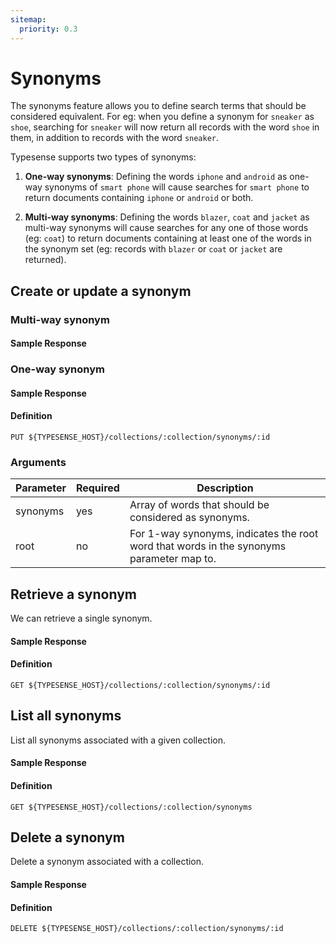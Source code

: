 ```yaml
---
sitemap:
  priority: 0.3
---
```


# Synonyms
The synonyms feature allows you to define search terms that should be considered equivalent. For eg: when you define a synonym for `sneaker` as `shoe`, searching for `sneaker` will now return all records with the word `shoe` in them, in addition to records with the word `sneaker`.

Typesense supports two types of synonyms:

1. **One-way synonyms**: Defining the words `iphone` and `android` as one-way synonyms of `smart phone` will cause searches for `smart phone` to return documents containing `iphone` or `android` or both.

2. **Multi-way synonyms**: Defining the words `blazer`, `coat` and `jacket` as multi-way synonyms will cause searches for any one of those words (eg: `coat`) to return documents containing at least one of the words in the synonym set (eg: records with `blazer` or `coat` or `jacket` are returned).

## Create or update a synonym

### Multi-way synonym

<Tabs :tabs="['JavaScript','Java','PHP','Python','Ruby','Shell']">
  <template v-slot:JavaScript>

```js
synonym = {
  "synonyms": ["blazer", "coat", "jacket"]
}

// Creates/updates a synonym called `coat-synonyms` in the `products` collection
client.collections('products').synonyms().upsert('coat-synonyms', synonym)
```

  </template>

  <template v-slot:Java>

```java
SearchSynonymSchema synonym = new SearchSynonymSchema();
synonym.addSynonymsItem("blazer").addSynonymsItem("coat").addSynonymsItem("jacket");

// Creates/updates a synonym called `coat-synonyms` in the `products` collection
client.collections("products").synonyms().upsert("coat-synonyms", synonym);
```

  </template>

  <template v-slot:PHP>

```php
$synonym = [
  "synonyms" => ["blazer", "coat", "jacket"]
];

# Creates/updates a synonym called `coat-synonyms` in the `products` collection
$client->collections['products']->synonyms->upsert('coat-synonyms', $synonym);
```

  </template>
  <template v-slot:Python>

```py
synonym = {
  "synonyms": ["blazer", "coat", "jacket"]
}

# Creates/updates a synonym called `coat-synonyms` in the `products` collection
client.collections['products'].synonyms.upsert('coat-synonyms', synonym)
```

  </template>
  <template v-slot:Ruby>

```rb
synonym = {
  "synonyms" => ["blazer", "coat", "jacket"]
}

# Creates/updates a synonym called `coat-synonyms` in the `products` collection
client.collections['products'].synonyms.upsert('coat-synonyms', synonym)
```

  </template>
  <template v-slot:Dart>

```dart
final synonym = {
  "synonyms": ["blazer", "coat", "jacket"]
};

// Creates/updates a synonym called `coat-synonyms` in the `products` collection
await client.collection('products').synonyms.upsert('coat-synonyms', synonym);
```

  </template>
  <template v-slot:Shell>

```bash
curl "http://localhost:8108/collections/products/synonyms/coat-synonyms" -X PUT \
-H "Content-Type: application/json" \
-H "X-TYPESENSE-API-KEY: ${TYPESENSE_API_KEY}" -d '{
  "synonyms": ["blazer", "coat", "jacket"]
}'
```

  </template>
</Tabs>

#### Sample Response

<Tabs :tabs="['JSON']">
  <template v-slot:JSON>

```json
{
  "id": "coat-synonyms",
  "synonyms": ["blazer", "coat", "jacket"]
}
```

  </template>
</Tabs>

### One-way synonym

<Tabs :tabs="['JavaScript','Java','PHP','Python','Ruby','Shell']">
  <template v-slot:JavaScript>

```js
synonym = {
  "root": "smart phone",
  "synonyms": ["iphone", "android"]
}

// Creates/updates a synonym called `smart-phone-synonyms` in the `products` collection
client.collections('products').synonyms().upsert('smart-phone-synonyms', synonym)
```

  </template>


  <template v-slot:Java>

```java
SearchSynonymSchema synonym = new SearchSynonymSchema();
synonym.addSynonymsItem("coat").addSynonymsItem("jacket");
synonym.root("blazer");

// Creates/updates a synonym called `blazer-synonyms` in the `products` collection
client.collections("products").synonyms().upsert("blazer-synonyms", synonym);
```

  </template>

  <template v-slot:PHP>

```php
$synonym = [
  'root' => 'smart phone',
  'synonyms' => ['iphone', 'android'],
];

// Creates/updates a synonym called `smart-phone-synonyms` in the `products` collection
$client->collections['products']->synonyms->upsert('smart-phone-synonyms', $synonym);
```

  </template>
  <template v-slot:Python>

```py
synonym = {
  "root": "smart phone",
  "synonyms": ["iphone", "android"]
}

// Creates/updates a synonym called `smart-phone-synonyms` in the `products` collection
client.collections('products').synonyms().upsert('smart-phone-synonyms', synonym)
```

  </template>
  <template v-slot:Ruby>

```rb
synonym = {
  "root": "smart phone",
  "synonyms": ["iphone", "android"]
}

// Creates/updates a synonym called `smart-phone-synonyms` in the `products` collection
client.collections('products').synonyms().upsert('smart-phone-synonyms', synonym)
```

  </template>
  <template v-slot:Dart>

```dart
final synonym = {
  "root": "blazer",
  "synonyms": ["coat", "jacket"]
};

// Creates/updates a synonym called `blazer-synonyms` in the `products` collection
await client.collection('products').synonyms.upsert('blazer-synonyms', synonym);
```

  </template>
  <template v-slot:Shell>

```bash
curl "http://localhost:8108/collections/products/synonyms/smart-phone-synonyms" -X PUT \
-H "Content-Type: application/json" \
-H "X-TYPESENSE-API-KEY: ${TYPESENSE_API_KEY}" -d '{
    "root": "smart phone",
    "synonyms": ["iphone", "android"]
}'
```

  </template>
</Tabs>

#### Sample Response

<Tabs :tabs="['JSON']">
  <template v-slot:JSON>

```json
{
  "id":"smart-phone-synonyms",
  "root":"smart phone",
  "synonyms": ["iphone", "android"]
}
```

  </template>
</Tabs>

#### Definition
`PUT ${TYPESENSE_HOST}/collections/:collection/synonyms/:id`

### Arguments
| Parameter      | Required    |Description                                            |
| -------------- | ----------- |-------------------------------------------------------|
|synonyms	|yes	|Array of words that should be considered as synonyms.|
|root	|no	|For 1-way synonyms, indicates the root word that words in the synonyms parameter map to.|

## Retrieve a synonym
We can retrieve a single synonym.

<Tabs :tabs="['JavaScript','Java','PHP','Python','Ruby','Shell']">
  <template v-slot:JavaScript>

```js
client.collections('products').synonyms('coat-synonyms').retrieve()
```

  </template>

  <template v-slot:Java>

```java
SearchSynonym searchSynonym = client.collections("products").synonyms("coat-synonyms").retrieve();
```

  </template>

  <template v-slot:PHP>

```php
$client->collections['products']->synonyms['coat-synonyms']->retrieve();
```

  </template>
  <template v-slot:Python>

```py
client.collections('products').synonyms('coat-synonyms').retrieve
```

  </template>
  <template v-slot:Ruby>

```rb
client.collections('products').synonyms('coat-synonyms').retrieve
```

  </template>
  <template v-slot:Dart>

```dart
await client.collection('products').synonym('coat-synonyms').retrieve();
```

  </template>
  <template v-slot:Shell>

```bash
curl -H "X-TYPESENSE-API-KEY: ${TYPESENSE_API_KEY}" "http://localhost:8108/collections/products/synonyms"
```

  </template>
</Tabs>

#### Sample Response

<Tabs :tabs="['JSON']">
  <template v-slot:JSON>

```json
{
  "id": "coat-synonyms",
  "root":"",
  "synonyms": ["blazer", "coat", "jacket"]
}
```

  </template>
</Tabs>

#### Definition
`GET ${TYPESENSE_HOST}/collections/:collection/synonyms/:id`

## List all synonyms
List all synonyms associated with a given collection.

<Tabs :tabs="['JavaScript','Java','PHP','Python','Ruby','Shell']">
  <template v-slot:JavaScript>

```js
client.collections('products').synonyms().retrieve()
```

  </template>

  <template v-slot:Java>

```java
SearchSynonymsResponse searchSynonymsResponse =  client.collections("products").synonyms().retrieve();
```

  </template>

  <template v-slot:PHP>

```php
$client->collections['products']->synonyms->retrieve();
```

  </template>
  <template v-slot:Python>

```py
client.collections['products'].synonyms.retrieve()
```

  </template>
  <template v-slot:Ruby>

```rb
client.collections['products'].synonyms.retrieve
```

  </template>
  <template v-slot:Dart>

```dart
await client.collection('products').synonyms.retrieve();
```

  </template>
  <template v-slot:Shell>

```bash
curl -H "X-TYPESENSE-API-KEY: ${TYPESENSE_API_KEY}" \
"http://localhost:8108/collections/products/synonyms"
```

  </template>
</Tabs>

#### Sample Response

<Tabs :tabs="['JSON']">
  <template v-slot:JSON>

```json
{
  "synonyms": [
    {
      "id": "coat-synonyms",
      "root": "",
      "synonyms": ["blazer", "coat", "jacket"]
    }
  ]
}
```

  </template>
</Tabs>

#### Definition
`GET ${TYPESENSE_HOST}/collections/:collection/synonyms`

## Delete a synonym
Delete a synonym associated with a collection.

<Tabs :tabs="['JavaScript','Java','PHP','Python','Ruby','Shell']">
  <template v-slot:JavaScript>

```js
client.collections('products').synonyms('coat-synonyms').delete()
```

  </template>

  <template v-slot:Java>

```java
SearchSynonym searchSynonym = client.collections("products").synonyms("coat-synonyms").delete();
```

  </template>

  <template v-slot:PHP>

```php
$client->collections['products']->synonyms['coat-synonyms']->delete();
```

  </template>
  <template v-slot:Python>

```py
client.collections['products'].synonyms['coat-synonyms'].delete()
```

  </template>
  <template v-slot:Ruby>

```rb
client.collections['products'].synonyms['coat-synonyms'].delete
```

  </template>
  <template v-slot:Dart>

```dart
await client.collection('products').synonym('coat-synonyms').delete();
```

  </template>
  <template v-slot:Shell>

```bash
curl "http://localhost:8108/collections/products/synonyms/coat-synonyms" -X DELETE \
-H "X-TYPESENSE-API-KEY: ${TYPESENSE_API_KEY}"
```

  </template>
</Tabs>

#### Sample Response

<Tabs :tabs="['JSON']">
  <template v-slot:JSON>

```json
{
  "id": "coat-synonyms"
}
```

  </template>
</Tabs>

#### Definition
`DELETE ${TYPESENSE_HOST}/collections/:collection/synonyms/:id`

